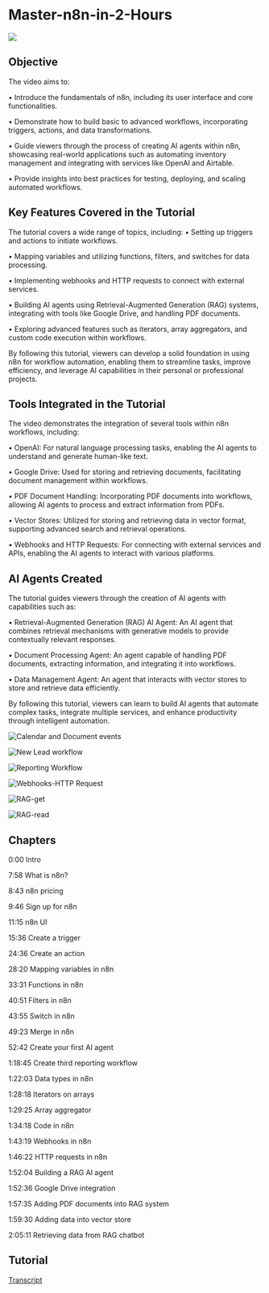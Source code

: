 # Master-n8n-in-2-Hours
<a href="https://www.youtube.com/watch?v=AURnISajubk&list=WL&index=1&t=4724s"><img src="https://img.shields.io/badge/-YouTube-0072b1?&style=for-the-badge&logo=YouTube&logoColor=white" /></a>

## Objective
The video aims to:

•	Introduce the fundamentals of n8n, including its user interface and core functionalities.

•	Demonstrate how to build basic to advanced workflows, incorporating triggers, actions, and data transformations.

•	Guide viewers through the process of creating AI agents within n8n, showcasing real-world applications such as automating inventory management and integrating with services like OpenAI and Airtable.

•	Provide insights into best practices for testing, deploying, and scaling automated workflows.

## Key Features Covered in the Tutorial
The tutorial covers a wide range of topics, including:
•	Setting up triggers and actions to initiate workflows.

•	Mapping variables and utilizing functions, filters, and switches for data processing.

•	Implementing webhooks and HTTP requests to connect with external services.

•	Building AI agents using Retrieval-Augmented Generation (RAG) systems, integrating with tools like Google Drive, and handling PDF documents.

•	Exploring advanced features such as iterators, array aggregators, and custom code execution within workflows.

By following this tutorial, viewers can develop a solid foundation in using n8n for workflow automation, enabling them to streamline tasks, improve efficiency, and leverage AI capabilities in their personal or professional projects.


## Tools Integrated in the Tutorial
The video demonstrates the integration of several tools within n8n workflows, including:

•	OpenAI: For natural language processing tasks, enabling the AI agents to understand and generate human-like text.

•	Google Drive: Used for storing and retrieving documents, facilitating document management within workflows.

•	PDF Document Handling: Incorporating PDF documents into workflows, allowing AI agents to process and extract information from PDFs.

•	Vector Stores: Utilized for storing and retrieving data in vector format, supporting advanced search and retrieval operations.

•	Webhooks and HTTP Requests: For connecting with external services and APIs, enabling the AI agents to interact with various platforms.

## AI Agents Created
The tutorial guides viewers through the creation of AI agents with capabilities such as:

•	Retrieval-Augmented Generation (RAG) AI Agent: An AI agent that combines retrieval mechanisms with generative models to provide contextually relevant responses.

•	Document Processing Agent: An agent capable of handling PDF documents, extracting information, and integrating it into workflows.

•	Data Management Agent: An agent that interacts with vector stores to store and retrieve data efficiently.

By following this tutorial, viewers can learn to build AI agents that automate complex tasks, integrate multiple services, and enhance productivity through intelligent automation.

![Calendar and Document events](https://github.com/user-attachments/assets/51f37c43-69fd-4d35-b646-75a3af081384)

![New Lead workflow](https://github.com/user-attachments/assets/8b249f84-47c2-4ef4-99e4-a8175b392809)

![Reporting Workflow](https://github.com/user-attachments/assets/6ae13d1f-f522-476c-a818-b3a674fa0763)

![Webhooks-HTTP Request](https://github.com/user-attachments/assets/d348d141-f27e-45fc-939c-47acfc02ea06)

![RAG-get](https://github.com/user-attachments/assets/36164fda-50af-4878-a4e9-9316394990a7)

![RAG-read](https://github.com/user-attachments/assets/d30d8209-1705-4b9e-891c-a078b5dc5f2b)


## Chapters
0:00 Intro

7:58 What is n8n?

8:43 n8n pricing

9:46 Sign up for n8n

11:15 n8n UI

15:36 Create a trigger

24:36 Create an action

28:20 Mapping variables in n8n

33:31 Functions in n8n

40:51 Filters in n8n

43:55 Switch in n8n

49:23 Merge in n8n

52:42 Create your first AI agent

1:18:45 Create third reporting workflow

1:22:03 Data types in n8n

1:28:18 Iterators on arrays 

1:29:25 Array aggregator

1:34:18 Code in n8n

1:43:19 Webhooks in n8n

1:46:22 HTTP requests in n8n

1:52:04 Building a RAG AI agent

1:52:36 Google Drive integration 

1:57:35 Adding PDF documents into RAG system

1:59:30 Adding data into vector store

2:05:11 Retrieving data from RAG chatbot

## Tutorial
<a href="https://github.com/vladc73/Master-n8n-in-2-Hours/blob/main/Master%20n8n">Transcript</a>
